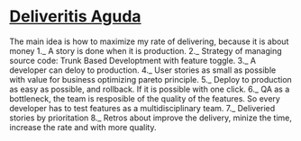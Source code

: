 # [Deliveritis Aguda](https://www.youtube.com/watch?v=vGCowJY5QCQ)
The main idea is how to maximize my rate of delivering, because it is about money
1._ A story is done when it is production.
2._ Strategy of managing source code: Trunk Based Developtment with feature toggle.
3._ A developer can deloy to production.
4._ User stories as small as possible with value for business optimizing pareto principle.
5._ Deploy to production as easy as possible, and rollback. If it is possible with one click.
6._ QA as a bottleneck, the team is resposible of the quality of the features. So every developer has to test features as a multidisciplinary team.
7._ Deliveried stories by prioritation
8._ Retros about improve the delivery, minize the time, increase the rate and with more quality.
